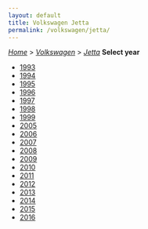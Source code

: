```yaml
---
layout: default
title: Volkswagen Jetta
permalink: /volkswagen/jetta/
---
```

[*Home*](/) > [*Volkswagen*](/volkswagen/) > [*Jetta*](/volkswagen/jetta/)
**Select year**
- [1993](/volkswagen/jetta/1993/)
- [1994](/volkswagen/jetta/1994/)
- [1995](/volkswagen/jetta/1995/)
- [1996](/volkswagen/jetta/1996/)
- [1997](/volkswagen/jetta/1997/)
- [1998](/volkswagen/jetta/1998/)
- [1999](/volkswagen/jetta/1999/)
- [2005](/volkswagen/jetta/2005/)
- [2006](/volkswagen/jetta/2006/)
- [2007](/volkswagen/jetta/2007/)
- [2008](/volkswagen/jetta/2008/)
- [2009](/volkswagen/jetta/2009/)
- [2010](/volkswagen/jetta/2010/)
- [2011](/volkswagen/jetta/2011/)
- [2012](/volkswagen/jetta/2012/)
- [2013](/volkswagen/jetta/2013/)
- [2014](/volkswagen/jetta/2014/)
- [2015](/volkswagen/jetta/2015/)
- [2016](/volkswagen/jetta/2016/)